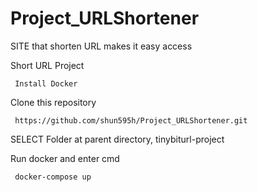 # Project_URLShortener

SITE that shorten URL makes it easy access

Short URL Project

     Install Docker
     
  Clone this repository
         
     https://github.com/shun595h/Project_URLShortener.git
     
SELECT Folder at parent directory, tinybiturl-project 

Run docker 
and enter cmd

     docker-compose up
